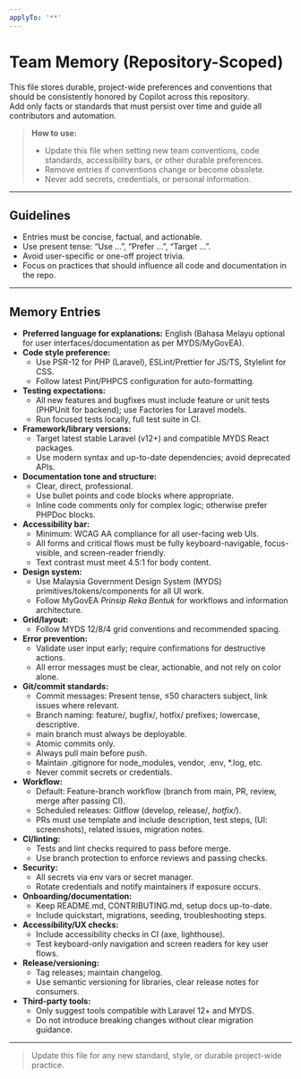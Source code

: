 ```yaml
---
applyTo: '**'
---
```


# Team Memory (Repository-Scoped)

This file stores durable, project-wide preferences and conventions that should be consistently honored by Copilot across this repository.  
Add only facts or standards that must persist over time and guide all contributors and automation.

> **How to use:**  
> - Update this file when setting new team conventions, code standards, accessibility bars, or other durable preferences.  
> - Remove entries if conventions change or become obsolete.  
> - Never add secrets, credentials, or personal information.

---

## Guidelines

- Entries must be concise, factual, and actionable.
- Use present tense: “Use …”, “Prefer …”, “Target …”.
- Avoid user-specific or one-off project trivia.
- Focus on practices that should influence all code and documentation in the repo.

---

## Memory Entries

- **Preferred language for explanations:** English (Bahasa Melayu optional for user interfaces/documentation as per MYDS/MyGovEA).
- **Code style preference:**  
  - Use PSR-12 for PHP (Laravel), ESLint/Prettier for JS/TS, Stylelint for CSS.  
  - Follow latest Pint/PHPCS configuration for auto-formatting.
- **Testing expectations:**  
  - All new features and bugfixes must include feature or unit tests (PHPUnit for backend); use Factories for Laravel models.
  - Run focused tests locally, full test suite in CI.
- **Framework/library versions:**  
  - Target latest stable Laravel (v12+) and compatible MYDS React packages.
  - Use modern syntax and up-to-date dependencies; avoid deprecated APIs.
- **Documentation tone and structure:**  
  - Clear, direct, professional.  
  - Use bullet points and code blocks where appropriate.  
  - Inline code comments only for complex logic; otherwise prefer PHPDoc blocks.
- **Accessibility bar:**  
  - Minimum: WCAG AA compliance for all user-facing web UIs.  
  - All forms and critical flows must be fully keyboard-navigable, focus-visible, and screen-reader friendly.
  - Text contrast must meet 4.5:1 for body content.
- **Design system:**  
  - Use Malaysia Government Design System (MYDS) primitives/tokens/components for all UI work.
  - Follow MyGovEA *Prinsip Reka Bentuk* for workflows and information architecture.
- **Grid/layout:**  
  - Follow MYDS 12/8/4 grid conventions and recommended spacing.
- **Error prevention:**  
  - Validate user input early; require confirmations for destructive actions.
  - All error messages must be clear, actionable, and not rely on color alone.
- **Git/commit standards:**  
  - Commit messages: Present tense, ≤50 characters subject, link issues where relevant.
  - Branch naming: feature/, bugfix/, hotfix/ prefixes; lowercase, descriptive.
  - main branch must always be deployable.
  - Atomic commits only.
  - Always pull main before push.
  - Maintain .gitignore for node_modules, vendor, .env, *.log, etc.
  - Never commit secrets or credentials.
- **Workflow:**  
  - Default: Feature-branch workflow (branch from main, PR, review, merge after passing CI).
  - Scheduled releases: Gitflow (develop, release/*, hotfix/*).
  - PRs must use template and include description, test steps, (UI: screenshots), related issues, migration notes.
- **CI/linting:**  
  - Tests and lint checks required to pass before merge.
  - Use branch protection to enforce reviews and passing checks.
- **Security:**  
  - All secrets via env vars or secret manager.  
  - Rotate credentials and notify maintainers if exposure occurs.
- **Onboarding/documentation:**  
  - Keep README.md, CONTRIBUTING.md, setup docs up-to-date.
  - Include quickstart, migrations, seeding, troubleshooting steps.
- **Accessibility/UX checks:**  
  - Include accessibility checks in CI (axe, lighthouse).
  - Test keyboard-only navigation and screen readers for key user flows.
- **Release/versioning:**  
  - Tag releases; maintain changelog.
  - Use semantic versioning for libraries, clear release notes for consumers.
- **Third-party tools:**  
  - Only suggest tools compatible with Laravel 12+ and MYDS.
  - Do not introduce breaking changes without clear migration guidance.

---

> Update this file for any new standard, style, or durable project-wide practice.
